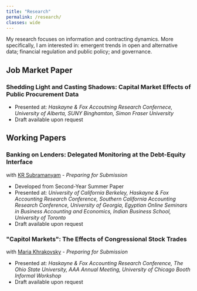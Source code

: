 ```yaml
---
title: "Research"
permalink: /research/
classes: wide
---
```

My research focuses on information and contracting dynamics. More specifically, I am interested in: emergent trends in open and alternative data; financial regulation and public policy; and governance.


## Job Market Paper
### Shedding Light and Casting Shadows: Capital Market Effects of Public Procurement Data

<!-- <blockquote>
<details>
  <summary><strong>Abstract</strong></summary>
  <em>My abstract will go here</em>
</details>
</blockquote> -->

- Presented at: *Haskayne & Fox Accoutning Research Confernece, University of Alberta, SUNY Binghamton, Simon Fraser University*
- Draft available upon request


## Working Papers
### Banking on Lenders: Delegated Monitoring at the Debt-Equity Interface
with [KR Subramanyam](https://www.marshall.usc.edu/personnel/kr-subramanyam) - *Preparing for Submission*

<!-- <blockquote>
<details>
  <summary><strong>Abstract</strong></summary>
  <em>We investigate whether lender monitoring serves as a substitute for equity blockholder monitoring. While active equity blockholders engage in direct monitoring, passive equity blockholders (PEBs) do not. Because private lenders are well positioned to serve as effective monitoring agents, we posit that their presence will attract passive blockholders who can rely on lender monitoring efforts. Using syndicated loans to capture firms’ exposure to lender monitoring, we find that the presence of syndicated loans is positively associated with passive blockholder interest in the cross-section. We also find that the issuance of new loans is followed by increases in passive blockholders. Consistent with our conjectures, we show that the extent of association between loans and passive blockholders is increasing in the monitoring incentives and capabilities of lenders and decreasing in the agency conflicts between lenders and equity holders. Overall, we show that equity blockholders rely on active lenders for their monitoring needs.</em>
</details>
</blockquote> -->

- Developed from Second-Year Summer Paper
- Presented at: *University of California Berkeley, Haskayne & Fox Accounting Research Conference, Southern California Accounting Research Conference, University of Georgia, Egyptian Online Seminars in Business Accounting and Economics, Indian Business School, University of Toronto*
- Draft available upon request



### "Capitol Markets": The Effects of Congressional Stock Trades
with [Maria Khrakovsky](https://sites.google.com/view/maria-khrakovsky) - *Preparing for Submission*

<!-- <blockquote>
<details>
  <summary><strong>Abstract</strong></summary>
  <em>Congressional stock trading and its potential for the use of private information for personal gain have been a long-debated topic in the U.S. In 2012, the Stop Trading on Congressional Knowledge (STOCK) Act was passed, explicitly forbidding insider trading by Congresspeople and requiring timely public disclosure of all trades. We examine the market response to these disclosures and find evidence of a significant reaction based on abnormal returns, abnormal volume, and abnormal volatility measures. This reaction indicates that the market views these trades as informed despite recent findings that, since the enactment of the STOCK Act, Congressional trades do not achieve superior returns. We identify several characteristics of trades and disclosures that elicit a greater market reaction, including trades made in smaller market-cap and highly regulated firms, more timely public disclosures of trades, and trades that may represent a potential conflict of interest based on committee membership. Further, we find evidence of spillover effects to competitor peers of the focal (i.e., traded) firm. This evidence is suggestive of the market’s interpretation of the Congressperson’s private information as industry-specific, and not firm-specific.</em>
</details>
</blockquote> -->

- Presented at: *Haskayne & Fox Accounting Research Conference, The Ohio State University, AAA Annual Meeting, University of Chicago Booth Informal Workshop*
- Draft available upon request


<!-- ## Works in Progress

Revealed Cost of Misconduct -
with [Maria Khrakovsky](https://sites.google.com/view/maria-khrakovsky)

The Empire Strikes Back: Goodwill Impairments as a Signal of Empire Building

Retail Investors and Regulatory Complexity -->
